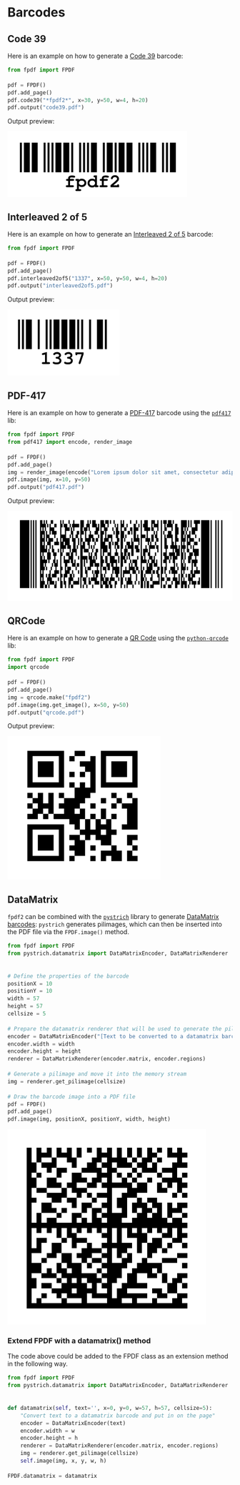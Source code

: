 # Barcodes #

## Code 39 ##

Here is an example on how to generate a [Code 39](https://fr.wikipedia.org/wiki/Code_39) barcode:

```python
from fpdf import FPDF

pdf = FPDF()
pdf.add_page()
pdf.code39("*fpdf2*", x=30, y=50, w=4, h=20)
pdf.output("code39.pdf")
```

Output preview:

![](code39.png)


## Interleaved 2 of 5 ##

Here is an example on how to generate an [Interleaved 2 of 5](https://en.wikipedia.org/wiki/Interleaved_2_of_5) barcode:

```python
from fpdf import FPDF

pdf = FPDF()
pdf.add_page()
pdf.interleaved2of5("1337", x=50, y=50, w=4, h=20)
pdf.output("interleaved2of5.pdf")
```

Output preview:

![](interleaved2of5.png)


## PDF-417 ##

Here is an example on how to generate a [PDF-417](https://fr.wikipedia.org/wiki/PDF-417) barcode
using the [`pdf417`](https://github.com/mosquito/pdf417) lib:

```python
from fpdf import FPDF
from pdf417 import encode, render_image

pdf = FPDF()
pdf.add_page()
img = render_image(encode("Lorem ipsum dolor sit amet, consectetur adipiscing elit. Sed non risus. Suspendisse lectus tortor, dignissim sit amet, adipiscing nec, ultricies sed, dolor. Cras elementum ultrices diam."))
pdf.image(img, x=10, y=50)
pdf.output("pdf417.pdf")
```

Output preview:

![](pdf417.png)

## QRCode ##

Here is an example on how to generate a [QR Code](https://en.wikipedia.org/wiki/QR_code)
using the [`python-qrcode`](https://github.com/lincolnloop/python-qrcode) lib:

```python
from fpdf import FPDF
import qrcode

pdf = FPDF()
pdf.add_page()
img = qrcode.make("fpdf2")
pdf.image(img.get_image(), x=50, y=50)
pdf.output("qrcode.pdf")
```

Output preview:

![](qrcode.png)


## DataMatrix ##

`fpdf2` can be combined with the [`pystrich`](https://github.com/mmulqueen/pyStrich) library to generate [DataMatrix barcodes](https://en.wikipedia.org/wiki/Data_Matrix):
`pystrich` generates pilimages, which can then be inserted into the PDF file via the `FPDF.image()` method.

```python
from fpdf import FPDF
from pystrich.datamatrix import DataMatrixEncoder, DataMatrixRenderer


# Define the properties of the barcode
positionX = 10
positionY = 10
width = 57
height = 57
cellsize = 5

# Prepare the datamatrix renderer that will be used to generate the pilimage
encoder = DataMatrixEncoder("[Text to be converted to a datamatrix barcode]")
encoder.width = width
encoder.height = height
renderer = DataMatrixRenderer(encoder.matrix, encoder.regions)

# Generate a pilimage and move it into the memory stream
img = renderer.get_pilimage(cellsize)

# Draw the barcode image into a PDF file
pdf = FPDF()
pdf.add_page()
pdf.image(img, positionX, positionY, width, height)
```

![](datamatrix.png)

### Extend FPDF with a datamatrix() method ###

The code above could be added to the FPDF class as an extension method in the following way.

```python
from fpdf import FPDF
from pystrich.datamatrix import DataMatrixEncoder, DataMatrixRenderer


def datamatrix(self, text='', x=0, y=0, w=57, h=57, cellsize=5):
    "Convert text to a datamatrix barcode and put in on the page"
    encoder = DataMatrixEncoder(text)
    encoder.width = w
    encoder.height = h
    renderer = DataMatrixRenderer(encoder.matrix, encoder.regions)
    img = renderer.get_pilimage(cellsize)
    self.image(img, x, y, w, h)

FPDF.datamatrix = datamatrix
```
